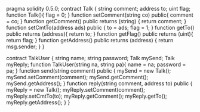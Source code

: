 pragma solidity 0.5.0;
contract Talk {
    string comment;
    address to;
    uint flag;
    function Talk(){
        flag = 0;
    }
    function setComment(string co) public{
        comment = co;
    }
    function getComment() public returns (string) {
        return comment;
    }
    function setCmtTo(address ads) public {
        to = ads;
        flag = 1;
    }
    function getTo() public returns (address){
        return to;
    }
    function getFlag() public returns (uint){
        return flag;
    }
    function getAddress() public returns (address) {
        return msg.sender;
    }
}

contract TalkUser {
    string name;
    string password;
    Talk mySend;
    Talk myReply;
    function TalkUser(string na, string pa){
        name = na;
        password = pa;
    }
    function send(string comment) public {
        mySend = new Talk();
        mySend.setComment(comment);
        mySend.getComment();
        mySend.getAddress();
    }
    function reply(string comment, address to) public {
        myReply = new Talk();
        myReply.setComment(comment);
        myReply.setCmtTo(to);
        myReply.getComment();
        myReply.getTo();
        myReply.getAddress();
    }
}
